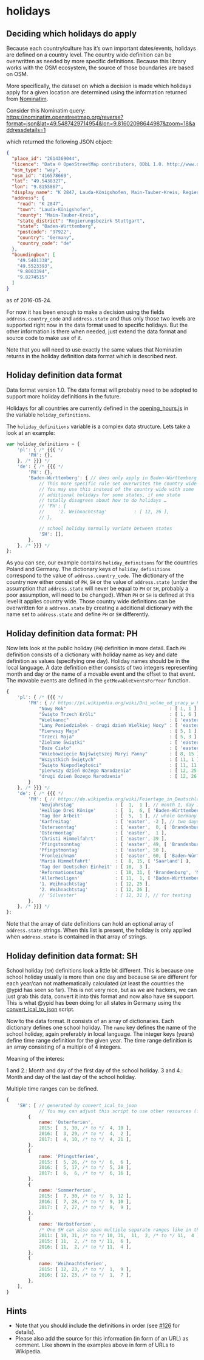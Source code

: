 # holidays

## Deciding which holidays do apply

Because each country/culture has it‘s own important dates/events, holidays are defined on a country level. The country wide definition can be overwritten as needed by more specific definitions. Because this library works with the OSM ecosystem, the source of those boundaries are based on OSM.

More specifically, the dataset on which a decision is made which holidays apply for a given location are determined using the information returned from [Nominatim](https://wiki.openstreetmap.org/wiki/Nominatim).

Consider this Nominatim query: https://nominatim.openstreetmap.org/reverse?format=json&lat=49.5487429714954&lon=9.81602098644987&zoom=18&addressdetails=1

which returned the following JSON object:

```JSON
{
  "place_id": "2614369044",
  "licence": "Data © OpenStreetMap contributors, ODbL 1.0. http://www.openstreetmap.org/copyright",
  "osm_type": "way",
  "osm_id": "416578669",
  "lat": "49.5438327",
  "lon": "9.8155867",
  "display_name": "K 2847, Lauda-Königshofen, Main-Tauber-Kreis, Regierungsbezirk Stuttgart, Baden-Württemberg, 97922, Germany",
  "address": {
    "road": "K 2847",
    "town": "Lauda-Königshofen",
    "county": "Main-Tauber-Kreis",
    "state_district": "Regierungsbezirk Stuttgart",
    "state": "Baden-Württemberg",
    "postcode": "97922",
    "country": "Germany",
    "country_code": "de"
  },
  "boundingbox": [
    "49.5401338",
    "49.5523393",
    "9.8003394",
    "9.8274515"
  ]
}
```

as of 2016-05-24.

For now it has been enough to make a decision using the fields `address.country_code` and `address.state` and thus only those two levels are supported right now in the data format used to specific holidays. But the other information is there when needed, just extend the data format and source code to make use of it.

Note that you will need to use exactly the same values that Nominatim returns in the holiday definition data format which is described next.

## Holiday definition data format

Data format version 1.0. The data format will probably need to be adopted to support more holiday definitions in the future.

Holidays for all countries are currently defined in the [opening_hours.js][ohlib.opening_hours.js] in the variable `holiday_definitions`.

The `holiday_definitions` variable is a complex data structure. Lets take a look at an example:

```JavaScript
var holiday_definitions = {
    'pl': { /* {{{ */
        'PH': {},
    }, /* }}} */
    'de': { /* {{{ */
        'PH': {},
        'Baden-Württemberg': { // does only apply in Baden-Württemberg
            // This more specific rule set overwrites the country wide one (they are just ignored).
            // You may use this instead of the country wide with some
            // additional holidays for some states, if one state
            // totally disagrees about how to do holidays …
            // 'PH': {
            //     '2. Weihnachtstag'          : [ 12, 26 ],
            // },

            // school holiday normally variate between states
            'SH': [],
        },
    }, /* }}} */
};
```

As you can see, our example contains `holiday_definitions` for the countries Poland and Germany. The dictionary keys of `holiday_definitions` correspond to the value of `address.country_code`. The dictionary of the country now either consist of `PH`, `SH` or the value of `address.state` (under the assumption that `address.state` will never be equal to `PH` or `SH`, probably a poor assumption, will need to be changed). When `PH` or `SH` is defined at this level it applies country wide. Those country wide definitions can be overwritten for a `address.state` by creating a additional dictionary with the name set to `address.state` and define `PH` or `SH` differently.

## Holiday definition data format: PH

Now lets look at the public holiday (`PH`) definition in more detail. Each `PH` definition consists of a dictionary with holiday name as key and date definition as values (specifying one day).
Holiday names should be in the local language. A date definition either consists of two integers representing month and day or the name of a movable event and the offset to that event. The movable events are defined in the `getMovableEventsForYear` function.

```JavaScript
{
    'pl': { /* {{{ */
        'PH': { // https://pl.wikipedia.org/wiki/Dni_wolne_od_pracy_w_Polsce
            "Nowy Rok"                                      : [ 1, 1 ],
            "Święto Trzech Króli"                           : [ 1, 6 ],
            "Wielkanoc"                                     : [ 'easter', 0 ],
            "Lany Poniedziałek - drugi dzień Wielkiej Nocy" : [ 'easter', 1 ],
            "Pierwszy Maja"                                 : [ 5, 1 ],
            "Trzeci Maja"                                   : [ 5, 3 ],
            "Zielone Świątki"                               : [ 'easter', 49 ],
            "Boże Ciało"                                    : [ 'easter', 60 ],
            "Wniebowzięcie Najświętszej Maryi Panny"        : [ 8, 15 ],
            "Wszystkich Świętych"                           : [ 11, 1 ],
            "Święto Niepodległości"                         : [ 11, 11 ],
            "pierwszy dzień Bożego Narodzenia"              : [ 12, 25 ],
            "drugi dzień Bożego Narodzenia"                 : [ 12, 26 ],
        }
    }, /* }}} */
    'de': { /* {{{ */
        'PH': { // https://de.wikipedia.org/wiki/Feiertage_in_Deutschland
            'Neujahrstag'               : [  1,  1 ], // month 1, day 1, whole Germany
            'Heilige Drei Könige'       : [  1,  6, [ 'Baden-Württemberg', 'Bayern', 'Sachsen-Anhalt'] ], // only in the specified states
            'Tag der Arbeit'            : [  5,  1 ], // whole Germany
            'Karfreitag'                : [ 'easter', -2 ], // two days before easter
            'Ostersonntag'              : [ 'easter',  0, [ 'Brandenburg'] ],
            'Ostermontag'               : [ 'easter',  1 ],
            'Christi Himmelfahrt'       : [ 'easter', 39 ],
            'Pfingstsonntag'            : [ 'easter', 49, [ 'Brandenburg'] ],
            'Pfingstmontag'             : [ 'easter', 50 ],
            'Fronleichnam'              : [ 'easter', 60, [ 'Baden-Württemberg', 'Bayern', 'Hessen', 'Nordrhein-Westfalen', 'Rheinland-Pfalz', 'Saarland' ] ],
            'Mariä Himmelfahrt'         : [  8, 15, [ 'Saarland'] ],
            'Tag der Deutschen Einheit' : [ 10,  3 ],
            'Reformationstag'           : [ 10, 31, [ 'Brandenburg', 'Mecklenburg-Vorpommern', 'Sachsen', 'Sachsen-Anhalt', 'Thüringen'] ],
            'Allerheiligen'             : [ 11,  1, [ 'Baden-Württemberg', 'Bayern', 'Nordrhein-Westfalen', 'Rheinland-Pfalz', 'Saarland' ] ],
            '1. Weihnachtstag'          : [ 12, 25 ],
            '2. Weihnachtstag'          : [ 12, 26 ],
            // 'Silvester'              : [ 12, 31 ], // for testing
        },
    }, /* }}} */
};
```

Note that the array of date definitions can hold an optional array of `address.state` strings. When this list is present, the holiday is only applied when `address.state` is contained in that array of strings.

## Holiday definition data format: SH

School holiday (`SH`) definitions look a little bit different. This is because one school holiday usually is more than one day and because `SH` are different for each year/can not mathematically calculated (at least the countries the @ypid has seen so far).
This is not very nice, but as we are hackers, we can just grab this data, convert it into this format and now also have `SH` support. This is what @ypid has been doing for all states in Germany using the [convert_ical_to_json][ohlib.convert-ical-to-json] script.

Now to the data format. It consists of an array of dictionaries. Each dictionary defines one school holiday. The `name` key defines the name of the school holiday, again preferably in local language. The integer keys (years) define time range definition for the given year.
The time range definition is an array consisting of a multiple of 4 integers.

Meaning of the interes:

1 and 2.: Month and day of the first day of the school holiday.
3 and 4.: Month and day of the last day of the school holiday.

Multiple time ranges can be defined.

```JavaScript
{
    'SH': [ // generated by convert_ical_to_json
            // You may can adjust this script to use other resources (for other countries) too.
        {
            name: 'Osterferien',
            2015: [  3, 30, /* to */  4, 10 ],
            2016: [  3, 29, /* to */  4,  2 ],
            2017: [  4, 10, /* to */  4, 21 ],
        },
        {
            name: 'Pfingstferien',
            2015: [  5, 26, /* to */  6,  6 ],
            2016: [  5, 17, /* to */  5, 28 ],
            2017: [  6,  6, /* to */  6, 16 ],
        },
        {
            name: 'Sommerferien',
            2015: [  7, 30, /* to */  9, 12 ],
            2016: [  7, 28, /* to */  9, 10 ],
            2017: [  7, 27, /* to */  9,  9 ],
        },
        {
            name: 'Herbstferien',
            /* One SH can also span multiple separate ranges like in this case: */
            2011: [ 10, 31, /* to */ 10, 31,  11,  2, /* to */ 11,  4 ],
            2015: [ 11,  2, /* to */ 11,  6 ],
            2016: [ 11,  2, /* to */ 11,  4 ],
        },
        {
            name: 'Weihnachtsferien',
            2015: [ 12, 23, /* to */  1,  9 ],
            2016: [ 12, 23, /* to */  1,  7 ],
        },
    ],
}
```

## Hints

* Note that you should include the definitions in order (see [#126](https://github.com/opening-hours/opening_hours.js/issues/126#issuecomment-156853794) for details).
* Please also add the source for this information (in form of an URL) as comment. Like shown in the examples above in form of URLs to Wikipedia.

[ohlib.opening_hours.js]: /opening_hours.js
[ohlib.convert-ical-to-json]: /convert_ical_to_json
